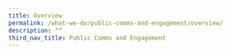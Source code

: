 ```yaml
---
title: Overview
permalink: /what-we-do/public-comms-and-engagement/overview/
description: ""
third_nav_title: Public Comms and Engagement
---
```

